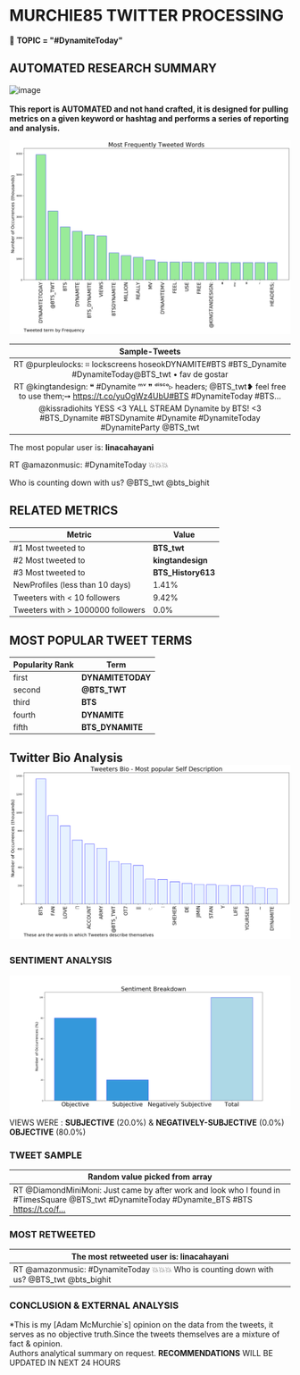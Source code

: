 # MURCHIE85 TWITTER PROCESSING 
&#x1F34E; **TOPIC = "#DynamiteToday"**

## AUTOMATED RESEARCH SUMMARY

![image](https://marketingplatform.google.com/about/static/images/gmp/analytics-smb-benefit.jpg)
<br></br>
<b> This report is AUTOMATED and not hand crafted, it is designed for pulling metrics on a given keyword or hashtag and performs a series of reporting and analysis.</b>



![image](TWEETS.png)



|                **Sample-Tweets**        |
| :-------------: |
| RT @purpleulocks: ⌗ lockscreens hoseokDYNAMITE#BTS  #BTS_Dynamite #DynamiteToday@BTS_twt • fav de gostar | fav if u like• rt se salva… |
| RT @kingtandesign: ❝ #Dynamite ᵐᵛ ❞ ᵈⁱˢᶜᵒ▹ headers; @BTS_twt❥ feel free to use them;➙ https://t.co/yuOgWz4UbU#BTS #DynamiteToday #BTS… |
| @kissradiohits YESS &lt;3 YALL STREAM Dynamite by BTS! &lt;3 #BTS_Dynamite #BTSDynamite #Dynamite #DynamiteToday #DynamiteParty @BTS_twt |

The most popular user is: **linacahayani**
<div class="alert alert-block alert-danger"> RT @amazonmusic: #DynamiteToday 💥💥💥 

Who is counting down with us? @BTS_twt @bts_bighit</div>

## RELATED METRICS<br>
| Metric | Value |
| ------------- | ------------- |
| #1 Most tweeted to  | **BTS_twt** |
| #2 Most tweeted to  | **kingtandesign** |
| #3 Most tweeted to  | **BTS_History613** |
| NewProfiles (less than 10 days) | 1.41%  |
| Tweeters with < 10 followers  | 9.42%|
| Tweeters with > 1000000 followers  | 0.0%  |



## MOST POPULAR TWEET TERMS 


| Popularity Rank  | Term |
| ------------- | ------------- |
| first  | **DYNAMITETODAY**  |
| second  | **@BTS_TWT**  |
| third  | **BTS** |
| fourth  | **DYNAMITE**  |
| fifth  | **BTS_DYNAMITE**  |


## Twitter Bio Analysis![image](BIO.png)
### SENTIMENT ANALYSIS
![image](sentiment.png)
VIEWS WERE : **SUBJECTIVE**  (20.0%) & **NEGATIVELY-SUBJECTIVE** (0.0%) **OBJECTIVE** (80.0%)

### TWEET SAMPLE 
| Random value picked from array |
| ------------- |
|RT @DiamondMiniMoni: Just came by after work and look who I found in #TimesSquare @BTS_twt #DynamiteToday #Dynamite_BTS #BTS https://t.co/f… |

### MOST RETWEETED 

| The most retweeted user is: **linacahayani**  |
| ------------- |
| RT @amazonmusic: #DynamiteToday 💥💥💥 Who is counting down with us? @BTS_twt @bts_bighit |

### CONCLUSION & EXTERNAL ANALYSIS

*This is my [Adam McMurchie`s] opinion on the data from the tweets, it serves as no objective truth.Since the tweets themselves are a mixture of fact & opinion.<br>
Authors analytical summary on request.
**RECOMMENDATIONS** WILL BE UPDATED IN NEXT  24 HOURS <br>